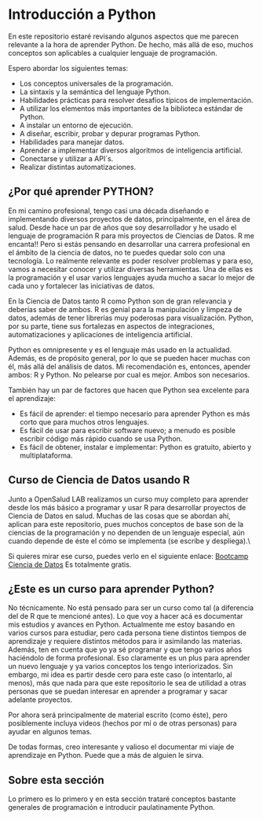 # Introducción a Python

En este repositorio estaré revisando algunos aspectos que me parecen relevante a la hora de aprender Python. De hecho, más allá de eso, muchos conceptos son aplicables a cualquier lenguaje de programación.

Espero abordar los siguientes temas:

- Los conceptos universales de la programación.
- La sintaxis y la semántica del lenguaje Python.
- Habilidades prácticas para resolver desafíos típicos de implementación.
- A utilizar los elementos más importantes de la biblioteca estándar de Python.
- A instalar un entorno de ejecución.
- A diseñar, escribir, probar y depurar programas Python.
- Habilidades para manejar datos.
- Aprender a implementar diversos algoritmos de inteligencia artificial.
- Conectarse y utilizar a API´s.
- Realizar distintas automatizaciones. 


## ¿Por qué aprender PYTHON?

En mi camino profesional, tengo casi una década diseñando e implementando diversos proyectos de datos, principalmente, en el área de salud. Desde hace un par de años que soy desarrollador y he usado el lenguaje de programación R para mis proyectos de Ciencias de Datos. R me encanta!! Pero si estás pensando en desarrollar una carrera profesional en el ámbito de la ciencia de datos, no te puedes quedar solo con una tecnología. Lo realmente relevante es poder resolver problemas y para eso, vamos a necesitar conocer y utilizar diversas herramientas. Una de ellas es la programación y el usar varios lenguajes ayuda mucho a sacar lo mejor de cada uno y fortalecer las iniciativas de datos.

En la Ciencia de Datos tanto R como Python son de gran relevancia y deberías saber de ambos. R es genial para la manipulación y limpeza de datos, además de tener librerías muy poderosas para visualización. Python, por su parte, tiene sus fortalezas en aspectos de integraciones, automatizaciones y aplicaciones de inteligencia artificial.

Python es omnipresente y es el lenguaje más usado en la actualidad. Además, es de propósito general, por lo que se pueden hacer muchas con él, más allá del análisis de datos. Mi recomendación es, entonces, apender ambos: R y Python. No pelearse por cual es mejor. Ambos son necesarios. 

También hay un par de factores que hacen que Python sea excelente para el aprendizaje:

- Es fácil de aprender: el tiempo necesario para aprender Python es más corto que para muchos otros lenguajes.
- Es fácil de usar para escribir software nuevo; a menudo es posible escribir código más rápido cuando se usa Python.
- Es fácil de obtener, instalar e implementar: Python es gratuito, abierto y multiplataforma.


## Curso de Ciencia de Datos usando R

Junto a OpenSalud LAB realizamos un curso muy completo para aprender desde los más básico a programar y usar R para desarrollar proyectos de Ciencia de Datos en salud. Muchas de las cosas que se abordan ahí, aplican para este repositorio, pues muchos conceptos de base son de la ciencias de la programación y no dependen de un lenguaje especial, aún cuando depende de éste el cómo se implementa (se escribe y despliega).\

Si quieres mirar ese curso, puedes verlo en el siguiente enlace: [Bootcamp Ciencia de Datos](https://github.com/opensaludlab/ciencia_datos)
Es totalmente gratis. 


## ¿Este es un curso para aprender Python?

No técnicamente. No está pensado para ser un curso como tal (a diferencia del de R que te mencioné antes). Lo que voy a hacer acá es documentar mis estudios y avances en Python. Actualmente me estoy basando en varios cursos para estudiar, pero cada persona tiene distintos tiempos de aprendizaje y requiere distintos métodos para ir asimilando las materias. Además, ten en cuenta que yo ya sé programar y que tengo varios años haciéndolo de forma profesional. Eso claramente es un plus para aprender un nuevo lenguaje y ya varios conceptos los tengo interiorizados. Sin embargo, mi idea es partir desde cero para este caso (o intentarlo, al menos), más que nada para que este repositorio le sea de utilidad a otras personas que se puedan interesar en aprender a programar y sacar adelante proyectos.

Por ahora será principalmente de material escrito (como éste), pero posiblemente incluya videos (hechos por mí o de otras personas) para ayudar en algunos temas.

De todas formas, creo interesante y valioso el documentar mi viaje de aprendizaje en Python. Puede que a más de alguien le sirva.


## Sobre esta sección

Lo primero es lo primero y en esta sección trataré conceptos bastante generales de programación e introducir paulatinamente Python.
